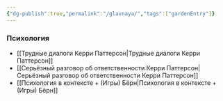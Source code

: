 ```yaml
---
{"dg-publish":true,"permalink":"/glavnaya/","tags":["gardenEntry"]}
---
```


### Психология
- [[Трудные диалоги Керри Паттерсон\|Трудные диалоги Керри Паттерсон]]
- [[Серьёзный разговор об ответственности Керри Паттерсон\|Серьёзный разговор об ответственности Керри Паттерсон]]
- [[Психология в контексте + (Игры) Бёрн\|Психология в контексте + (Игры) Бёрн]]